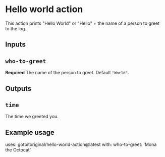 # Hello world action

This action prints "Hello World" or "Hello" + the name of a person to greet to the log.

## Inputs

## `who-to-greet`

**Required** The name of the person to greet. Default `"World"`.

## Outputs

## `time`

The time we greeted you.

## Example usage

uses: gotbitoriginal/hello-world-action@latest
with:
  who-to-greet: 'Mona the Octocat'